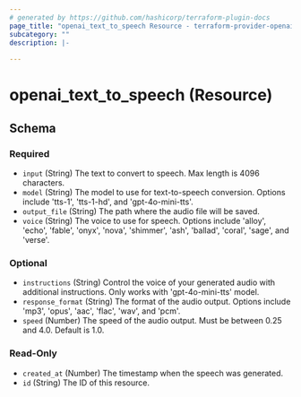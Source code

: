 ```yaml
---
# generated by https://github.com/hashicorp/terraform-plugin-docs
page_title: "openai_text_to_speech Resource - terraform-provider-openai"
subcategory: ""
description: |-
  
---
```


# openai_text_to_speech (Resource)





<!-- schema generated by tfplugindocs -->
## Schema

### Required

- `input` (String) The text to convert to speech. Max length is 4096 characters.
- `model` (String) The model to use for text-to-speech conversion. Options include 'tts-1', 'tts-1-hd', and 'gpt-4o-mini-tts'.
- `output_file` (String) The path where the audio file will be saved.
- `voice` (String) The voice to use for speech. Options include 'alloy', 'echo', 'fable', 'onyx', 'nova', 'shimmer', 'ash', 'ballad', 'coral', 'sage', and 'verse'.

### Optional

- `instructions` (String) Control the voice of your generated audio with additional instructions. Only works with 'gpt-4o-mini-tts' model.
- `response_format` (String) The format of the audio output. Options include 'mp3', 'opus', 'aac', 'flac', 'wav', and 'pcm'.
- `speed` (Number) The speed of the audio output. Must be between 0.25 and 4.0. Default is 1.0.

### Read-Only

- `created_at` (Number) The timestamp when the speech was generated.
- `id` (String) The ID of this resource.
